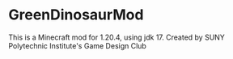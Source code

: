 ﻿# GreenDinosaurMod
 This is a Minecraft mod for 1.20.4, using jdk 17.
 Created by SUNY Polytechnic Institute's Game Design Club
